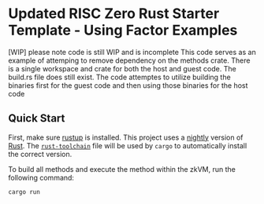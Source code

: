 # Updated RISC Zero Rust Starter Template - Using Factor Examples


[WIP] please note code is still WIP and is incomplete 
This code serves as an example of attemping to remove dependency on the methods crate. There is a single workspace and crate for both the host and guest code. The build.rs file does still exist. The code attemptes to utilize building the binaries first for the guest code and then using those binaries for the host code

## Quick Start

First, make sure [rustup](https://rustup.rs) is installed. This project uses a [nightly](https://doc.rust-lang.org/book/appendix-07-nightly-rust.html) version of [Rust](https://doc.rust-lang.org/book/ch01-01-installation.html). The [`rust-toolchain`](rust-toolchain) file will be used by `cargo` to automatically install the correct version.

To build all methods and execute the method within the zkVM, run the following command:

```
cargo run
```

